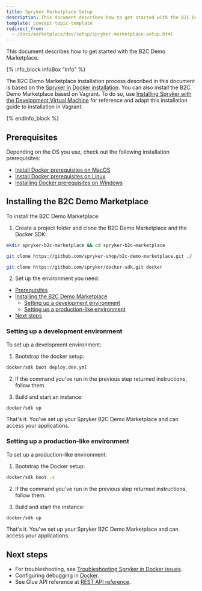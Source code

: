 ```yaml
---
title: Spryker Marketplace Setup
description: This document describes how to get started with the B2C Demo Marketplace.
template: concept-topic-template
redirect_from:
  - /docs/marketplace/dev/setup/spryker-marketplace-setup.html
---
```


This document describes how to get started with the B2C Demo Marketplace. 

{% info_block infoBox "Info" %}

The B2C Demo Marketplace installation process described in this document is based on the [Spryker in Docker installation](/docs/scos/dev/set-up-spryker-locally/install-spryker/installing-spryker-with-docker.html). You can also install the B2C Demo Marketplace based on Vagrant. To do so, use [Installing Spryker with the Development Virtual Machine](/docs/scos/dev/developer-getting-started-guide.html) for reference and adapt this installation guide to installation in Vagrant.

{% endinfo_block %}

## Prerequisites

Depending on the OS you use, check out the following installation prerequisites:

- [Install Docker prerequisites on MacOS](/docs/scos/dev/set-up-spryker-locally/install-spryker/install-docker-prerequisites/install-docker-prerequisites-on-macos.html)
- [Install Docker prerequisites on Linux](/docs/scos/dev/set-up-spryker-locally/install-spryker/install-docker-prerequisites/install-docker-prerequisites-on-linux.html)
- [Installing Docker prerequisites on Windows](/docs/scos/dev/set-up-spryker-locally/install-spryker/install-docker-prerequisites/install-docker-prerequisites-on-windows-with-wsl2.html)

## Installing the B2C Demo Marketplace

To install the B2C Demo Marketplace:

1. Create a project folder and clone the B2C Demo Marketplace and the Docker SDK:

```bash
mkdir spryker-b2c-marketplace && cd spryker-b2c-marketplace

git clone https://github.com/spryker-shop/b2c-demo-marketplace.git ./

git clone https://github.com/spryker/docker-sdk.git docker
```

2. Set up the environment you need:

- [Prerequisites](#prerequisites)
- [Installing the B2C Demo Marketplace](#installing-the-b2c-demo-marketplace)
  - [Setting up a development environment](#setting-up-a-development-environment)
  - [Setting up a production-like environment](#setting-up-a-production-like-environment)
- [Next steps](#next-steps)

### Setting up a development environment

To set up a development environment:

1. Bootstrap the docker setup:

```bash
docker/sdk boot deploy.dev.yml
```

2. If the command you've run in the previous step returned instructions, follow them.

3. Build and start an instance:

```bash
docker/sdk up
```

That's it. You've set up your Spryker B2C Demo Marketplace and can access your applications.

### Setting up a production-like environment

To set up a production-like environment:

1. Bootstrap the Docker setup:

```bash
docker/sdk boot -s
```

2. If the command you've run in the previous step returned instructions, follow them.

3. Build and start the instance:

```bash
docker/sdk up
```

That's it. You've set up your Spryker B2C Demo Marketplace and can access your applications.

## Next steps

- For troubleshooting, see [Troubleshooting Spryker in Docker issues](/docs/scos/dev/troubleshooting/troubleshooting-spryker-in-docker-issues/troubleshooting-spryker-in-docker-issues.html).
- Configuring debugging in [Docker](/docs/scos/dev/the-docker-sdk/{{page.version}}/configuring-debugging-in-docker.html).
- See Glue API reference at [REST API reference](/docs/scos/dev/glue-api-guides/{{page.version}}/rest-api-b2b-reference.html).
